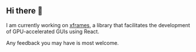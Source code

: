 ## Hi there 👋

I am currently working on [xframes](https://github.com/xframes-project/xframes), a library that facilitates the development of GPU-accelerated GUIs using React.

Any feedback you may have is most welcome.

